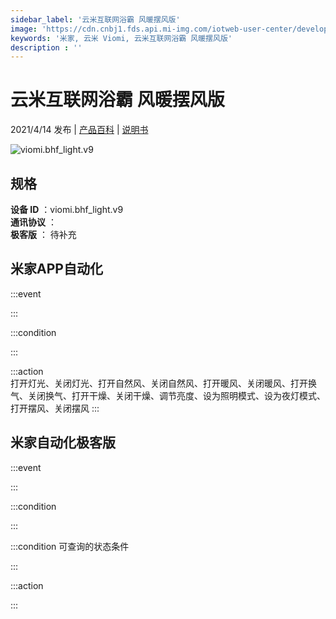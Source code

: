 ```yaml
---
sidebar_label: '云米互联网浴霸 风暖摆风版'
image: 'https://cdn.cnbj1.fds.api.mi-img.com/iotweb-user-center/developer_1679047842333yPOP74R8.png?GalaxyAccessKeyId=AKVGLQWBOVIRQ3XLEW&Expires=9223372036854775807&Signature=niHnOIUSwtds1XA+29dnjIP+OpY='
keywords: '米家, 云米 Viomi, 云米互联网浴霸 风暖摆风版'
description : ''
---
```

# 云米互联网浴霸 风暖摆风版

2021/4/14 发布 | [产品百科](https://home.mi.com/webapp/content/baike/product/index.html?model=viomi.bhf_light.v9/) | [说明书](https://home.mi.com/views/introduction.html?model=viomi.bhf_light.v9&region=cn)

![viomi.bhf_light.v9](https://cdn.cnbj1.fds.api.mi-img.com/iotweb-user-center/developer_1679047842333yPOP74R8.png?GalaxyAccessKeyId=AKVGLQWBOVIRQ3XLEW&Expires=9223372036854775807&Signature=niHnOIUSwtds1XA+29dnjIP+OpY=)

## 规格  
> 
**设备 ID** ：viomi.bhf_light.v9  
**通讯协议** ：  
**极客版**  ： 待补充 


## 米家APP自动化  

:::event  

:::

:::condition  

:::

:::action   
打开灯光、关闭灯光、打开自然风、关闭自然风、打开暖风、关闭暖风、打开换气、关闭换气、打开干燥、关闭干燥、调节亮度、设为照明模式、设为夜灯模式、打开摆风、关闭摆风
:::

## 米家自动化极客版  

:::event  

:::

:::condition  

:::

:::condition 可查询的状态条件  

:::

:::action  

:::

        
